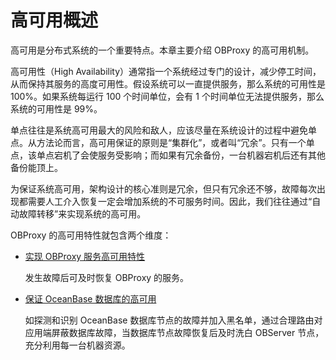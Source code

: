# 高可用概述

高可用是分布式系统的一个重要特点。本章主要介绍 OBProxy 的高可用机制。

高可用性（High Availability）通常指一个系统经过专门的设计，减少停工时间，从而保持其服务的高度可用性。假设系统可以一直提供服务，那么系统的可用性是 100%。如果系统每运行 100 个时间单位，会有 1 个时间单位无法提供服务，那么系统的可用性是 99%。

单点往往是系统高可用最大的风险和敌人，应该尽量在系统设计的过程中避免单点。从方法论而言，高可用保证的原则是“集群化”，或者叫“冗余”。只有一个单点，该单点宕机了会使服务受影响；而如果有冗余备份，一台机器宕机后还有其他备份能顶上。

为保证系统高可用，架构设计的核心准则是冗余，但只有冗余还不够，故障每次出现都需要人工介入恢复一定会增加系统的不可服务时间。因此，我们往往通过“自动故障转移”来实现系统的高可用。

OBProxy 的高可用特性就包含两个维度：

* [实现 OBProxy 服务高可用特性](2.odp-high-availability.md)

  发生故障后可及时恢复 OBProxy 的服务。

* [保证 OceanBase 数据库的高可用](3.ob-high-availability.md)

  如探测和识别 OceanBase 数据库节点的故障并加入黑名单，通过合理路由对应用端屏蔽数据库故障，当数据库节点故障恢复后及时洗白 OBServer 节点，充分利用每一台机器资源。
